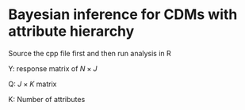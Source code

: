 # Bayesian inference for CDMs with attribute hierarchy

Source the cpp file first and then run analysis in R


Y: response matrix of $N \times J$

Q: $J\times K$ matrix

K: Number of attributes
